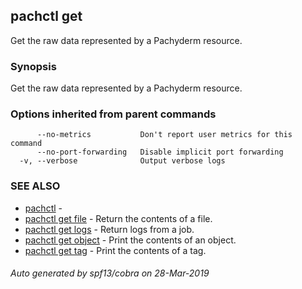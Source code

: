## pachctl get

Get the raw data represented by a Pachyderm resource.

### Synopsis


Get the raw data represented by a Pachyderm resource.

### Options inherited from parent commands

```
      --no-metrics           Don't report user metrics for this command
      --no-port-forwarding   Disable implicit port forwarding
  -v, --verbose              Output verbose logs
```

### SEE ALSO
* [pachctl](pachctl.md)	 - 
* [pachctl get file](pachctl_get_file.md)	 - Return the contents of a file.
* [pachctl get logs](pachctl_get_logs.md)	 - Return logs from a job.
* [pachctl get object](pachctl_get_object.md)	 - Print the contents of an object.
* [pachctl get tag](pachctl_get_tag.md)	 - Print the contents of a tag.

###### Auto generated by spf13/cobra on 28-Mar-2019
